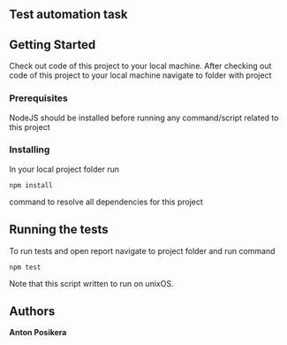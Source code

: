 ##  Test automation task
## Getting Started
Check out code of this project to your local machine.
After checking out code of this project to your local machine navigate to folder with project

### Prerequisites

NodeJS should be installed before running any command/script related to this project

### Installing

In your local project folder run
 ```
 npm install
 ``` 
 command to resolve all dependencies for this project

## Running the tests

To run tests and open report navigate to project folder and run command 
```
npm test
```
Note that this script written to run on unixOS. 
## Authors

 **Anton Posikera**

